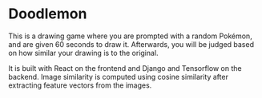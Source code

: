 # Doodlemon

This is a drawing game where you are prompted with a random Pokémon, and are given 60 seconds to draw it. Afterwards, you will be judged based on how similar your drawing is to the original.

It is built with React on the frontend and Django and Tensorflow on the backend. Image similarity is computed using cosine similarity after extracting feature vectors from the images.

